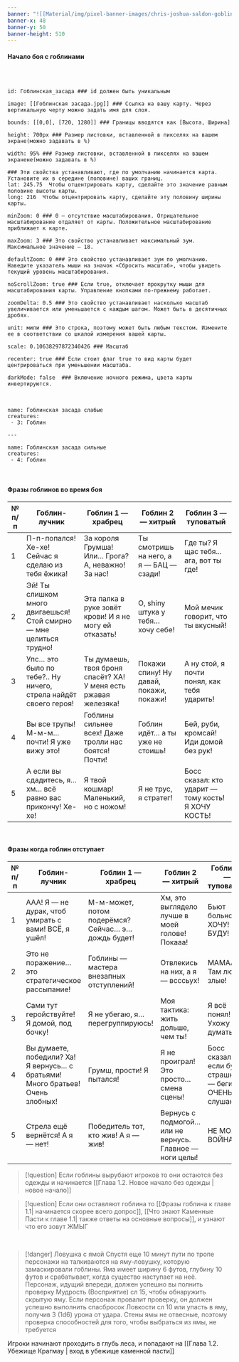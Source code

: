 ```yaml
---
banner: "![[Material/img/pixel-banner-images/chris-joshua-saldon-goblin-ambush-attack-final-copy.jpg]]"
banner-x: 48
banner-y: 50
banner-height: 510
---
```


#### Начало боя с гоблинами

&nbsp;
```leaflet  

id: Гоблинская_засада ### id должен быть уникальным

image: [[Гоблинская засада.jpg]] ### Ссылка на вашу карту. Через вертикальную черту можно задать имя для слоя.

bounds: [[0,0], [720, 1280]] ### Границы вводятся как [Высота, Ширина]

height: 700px ### Размер листовки, вставленной в пикселях на вашем экране(можно задавать в %) 

width: 95% ### Размер листовки, вставленной в пикселях на вашем экраненe(можно задавать в %)

### Эти свойства устанавливают, где по умолчанию начинается карта. Установите их в середине (половине) ваших границ. 
lat: 245.75  Чтобы отцентрировать карту, сделайте это значение равным половине высоты карты.
long: 216  Чтобы отцентрировать карту, сделайте эту половину ширины карты.

minZoom: 0 ### 0 — отсутствие масштабирования. Отрицательное масштабирование отдаляет от карты. Положительное масштабирование приближает к карте.

maxZoom: 3 ### Это свойство устанавливает максимальный зум. Максимальное значение — 18.

defaultZoom: 0 ### Это свойство устанавливает зум по умолчанию. Наведите указатель мыши на значок «Сбросить масштаб», чтобы увидеть текущий уровень масштабирования.

noScrollZoom: true ### Если true, отключает прокрутку мыши для масштабирования карты. Управление кнопками по-прежнему работает.

zoomDelta: 0.5 ### Это свойство устанавливает насколько масштаб увеличивается или уменьшается с каждым шагом. Может быть в десятичных дробях.
 
unit: мили ### Это строка, поэтому может быть любым текстом. Измените ее в соответствии со шкалой измерения вашей карты.

scale: 0.10638297872340426 ### Масштаб

recenter: true ### Если стоит флаг true то вид карты будет центрироваться при уменьшении масштаба.

darkMode: false  ### Включение ночного режима, цвета карты инвертируются.
```

&nbsp;
```encounter-table
name: Гоблинская засада слабые
creatures:
 - 3: Гоблин

---

name: Гоблинская засада сильные
creatures:
 - 4: Гоблин

```

&nbsp;
#### Фразы гоблинов во время боя

| № п/п | Гоблин-лучник | Гоблин 1 — храбрец | Гоблин 2 — хитрый | Гоблин 3 — туповатый | 
| --- | --- | --- | --- | --- |
| 1 | П-п-попался! Хе-хе! Сейчас я сделаю из тебя ёжика!| За короля Грумша! Или… Грога? А, неважно! За нас! | Ты смотришь на него, а я — БАЦ — сзади! | Где ты? Я щас тебя... ага, вот ты где! |
| 2 | Эй! Ты слишком много двигаешься! Стой смирно — мне целиться трудно!| Эта палка в руке зовёт крови! И я не могу ей отказать! | О, shiny штука у тебя… хочу себе! | Мой мечик говорит, что ты вкусный! |
| 3 | Упс… это было по тебе?.. Ну ничего, стрела найдёт своего героя! | Ты думаешь, твоя броня спасёт? ХА! У меня есть ржавая железяка! | Покажи спину! Ну давай, покажи, покажи! | А ну стой, я почти понял, как тебя ударить! |
| 4 | Вы все трупы! М-м-м… почти! Я уже вижу это! | Гоблины сильнее всех! Даже тролли нас боятся! Почти! | Гоблин идёт… а ты уже не стоишь! | Бей, руби, кромсай! Иди домой без рук! |
| 5 | А если вы сдадитесь, я… хм… всё равно вас прикончу! Хе-хе! | Я твой кошмар! Маленький, но с ножом! | Я не трус, я стратег! | Босс сказал: кто ударит — тому кость! Я ХОЧУ КОСТЬ! |

&nbsp;
#### Фразы когда гоблин отступает

| № п/п | Гоблин-лучник | Гоблин 1 — храбрец | Гоблин 2 — хитрый | Гоблин 3 — туповатый | 
| --- | --- | --- | --- | --- |
| 1 | ААА! Я — не дурак, чтоб умирать с вами! ВСЁ, я ушёл! | М-м-может, потом подерёмся? Сейчас… э… дождь будет! | Хм, это выглядело лучше в моей голове! Покааа! | Бьют больно! НЕ ХОЧУ! НЕ БУДУ! |
| 2 | Это не поражение… это стратегическое рассыпание! | Гоблины — мастера внезапных отступлений! | Отвлекись на них, а я — всссьух! | МАМААА! Там люди злые! |
| 3 | Сами тут геройствуйте! Я домой, под бочку! | Я не убегаю, я… перегруппируюсь! | Моя тактика: жить дольше, чем ты! | Я всё понял! Ухожу думать! |
| 4 | Вы думаете, победили? Ха! Я вернусь… с братьями! Много братьев! Очень злобных! | Грумш, прости! Я пытался! | Я не проиграл! Это просто… смена сцены! | Босс сказал: если будет страшно — беги. Я ОЧЕНЬ слушаюсь! |
| 5 | Стрела ещё вернётся! А я — нет! | Победитель тот, кто жив! А я — жив! | Вернусь с подмогой… или не вернусь. Главное — ноги целы! | НЕ МОЯ ВОЙНА! |

> [!question] 
>  Если гоблины вырубают игроков то они остаются без одежды и начинается [[Глава 1.2. Новое начало без одежды | новое начало]]

> [!question] 
>  Если они оставляют гоблина то [[Фразы гоблина к главе 1.1| начинается скорее всего допрос]], [[Что знают Каменные Пасти к главе 1.1| также ответы на основные вопросы]], и узнают что его зовут ЖМЫГ

&nbsp;
> [!danger] 
>  Ловушка с ямой
>  Спустя еще 10 минут пути по тропе персонажи на талкиваются на яму-ловушку, которую замаскировали гоблины. Яма имеет ширину 6 футов, глубину 10 футов и срабатывает, когда существо наступает на неё.
>  Персонаж, идущий впереди, должен успешно вы полнить проверку Мудрость (Восприятие) сл 15, чтобы обнаружить скрытую яму. Если персонаж провалит проверку, он должен успешно выполнить спасбросок Ловкости сл 10 или упасть в яму, получив 3 (1d6) урона от удара. Стены ямы не отвесные, поэтому проверка способностей для того, чтобы выбраться из ямы, не требуется

Игроки начинают проходить в глубь леса, и попадают на [[Глава 1.2. Убежище Крагмау | вход в убежище каменной пасти]]